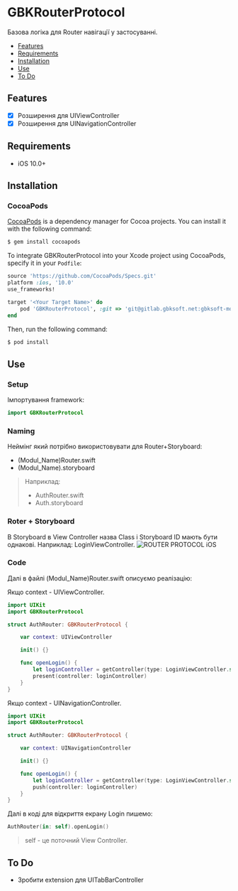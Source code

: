 # GBKRouterProtocol

Базова логіка для Router навігації у застосуванні.

- [Features](#features)
- [Requirements](#requirements)
- [Installation](#installation)
- [Use](#use)
- [To Do](#to-do)

## Features

- [x] Розширення для UIViewController
- [x] Розширення для UINavigationController

## Requirements

- iOS 10.0+

## Installation

### CocoaPods

[CocoaPods](http://cocoapods.org) is a dependency manager for Cocoa projects. You can install it with the following command:

```bash
$ gem install cocoapods
```

To integrate GBKRouterProtocol into your Xcode project using CocoaPods, specify it in your `Podfile`:

```ruby
source 'https://github.com/CocoaPods/Specs.git'
platform :ios, '10.0'
use_frameworks!

target '<Your Target Name>' do
    pod 'GBKRouterProtocol', :git => 'git@gitlab.gbksoft.net:gbksoft-mobile-department/ios/gbkrouterprotocol.git'
end
```

Then, run the following command:

```bash
$ pod install
```

## Use

### Setup

Імпортування framework:

```swift
import GBKRouterProtocol
```
### Naming

Неймінг який потрібно використовувати для Router+Storyboard:
- (Modul_Name)Router.swift
- (Modul_Name).storyboard

> Наприклад:
>  - AuthRouter.swift
>  - Auth.storyboard

### Roter + Storyboard

В Storyboard в View Controller назва Class і Storyboard ID мають бути однакові. Наприклад: LoginViewController.
![ROUTER PROTOCOL iOS](http://gbksoft.net/downloads/zakhliupanyi-av/routerinstoryboard.png)

### Code

Далі в файлі (Modul_Name)Router.swift описуємо реалізацію:

Якщо context - UIViewController.

```swift
import UIKit
import GBKRouterProtocol

struct AuthRouter: GBKRouterProtocol {

    var context: UIViewController

    init() {}

    func openLogin() {
        let loginController = getController(type: LoginViewController.self)!
        present(controller: loginController)
    }
}
```

Якщо context - UINavigationController.

```swift
import UIKit
import GBKRouterProtocol

struct AuthRouter: GBKRouterProtocol {

    var context: UINavigationController

    init() {}

    func openLogin() {
        let loginController = getController(type: LoginViewController.self)!
        push(controller: loginController)
    }
}

```

Далі в коді для відкриття екрану Login пишемо:

```swift
AuthRouter(in: self).openLogin()
```
>  self - це поточний View Controller.


## To Do
- Зробити extension для UITabBarController
